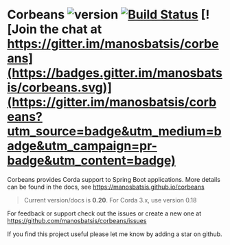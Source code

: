 # Corbeans ![version](https://img.shields.io/badge/version-0.20-blue.svg?maxAge=2592000) [![Build Status](https://travis-ci.org/manosbatsis/corbeans.svg?branch=master)](https://travis-ci.org/manosbatsis/corbeans) [![Join the chat at https://gitter.im/manosbatsis/corbeans](https://badges.gitter.im/manosbatsis/corbeans.svg)](https://gitter.im/manosbatsis/corbeans?utm_source=badge&utm_medium=badge&utm_campaign=pr-badge&utm_content=badge)

Corbeans provides Corda support to Spring Boot applications. More details can be found in the docs, 
see https://manosbatsis.github.io/corbeans

> Current version/docs is __0.20__. For Corda 3.x, use version 0.18

For feedback or support check out the issues or create a new one at https://github.com/manosbatsis/corbeans/issues

If you find this project useful please let me know by adding a star on github.